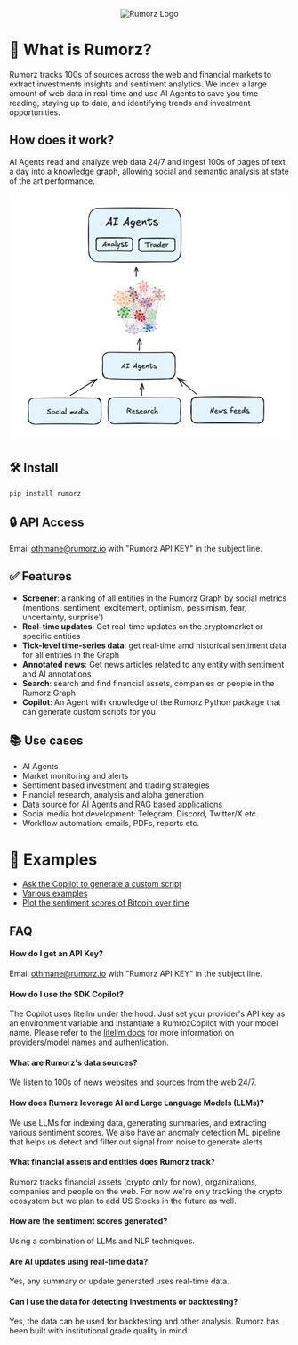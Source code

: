 
<p align="center">
    <img src="https://i.postimg.cc/s2P93CGN/blue-logo-no-text-svg.png" alt="Rumorz Logo" width="150"/>
</p>

# 🚀 What is Rumorz?

Rumorz tracks 100s of sources across the web and financial markets to extract investments insights and sentiment analytics.
We index a large amount of web data in real-time and use AI Agents to 
save you time reading, staying up to date, and identifying trends and investment
opportunities.


## How does it work?

AI Agents read and analyze web data 24/7 and ingest 100s of pages of text a day into a knowledge graph, allowing
social and semantic analysis at state of the art performance.

<p align="center">
    <img src="https://github.com/rumorz-ai/rumorz/blob/main/docs/assets/architecture.png" alt="Rumorz architecture" width='500'>
</p>


## 🛠️ Install

```bash
pip install rumorz
```

## 🔒 API Access

Email othmane@rumorz.io with "Rumorz API KEY" in the subject line.

## ✅ Features
- **Screener**: a ranking of all entities in the Rumorz Graph by social metrics (mentions, sentiment, excitement, optimism, pessimism, fear, uncertainty, surprise')
- **Real-time updates**: Get real-time updates on the cryptomarket or specific entities
- **Tick-level time-series data**: get real-time amd historical sentiment data for all entities in the Graph
- **Annotated news**: Get news articles related to any entity with sentiment and AI annotations
- **Search**: search and find financial assets, companies or people in the Rumorz Graph
- **Copilot**: An Agent with knowledge of the Rumorz Python package that can generate custom scripts for you

## 📚 Use cases

- AI Agents
- Market monitoring and alerts
- Sentiment based investment and trading strategies
- Financial research, analysis and alpha generation
- Data source for AI Agents and RAG based applications
- Social media bot development: Telegram, Discord, Twitter/X etc.
- Workflow automation: emails, PDFs, reports etc.

# 🚀 Examples
* [Ask the Copilot to generate a custom script](docs/examples/copilot.py)
* [Various examples](docs/examples/examples.py)
* [Plot the sentiment scores of Bitcoin over time](docs/examples/bitcoin_sentiment.py)


## FAQ

#### How do I get an API Key?
Email othmane@rumorz.io with "Rumorz API KEY" in the subject line.

#### How do I use the SDK Copilot?
The Copilot uses litellm under the hood. Just set your provider's API key as an environment variable and instantiate a RumrozCopilot with your model name. Please refer to 
the [litellm docs](https://docs.litellm.ai/docs/) for more information on 
providers/model names and authentication.

#### What are Rumorz's data sources? 
We listen to 100s of news websites and sources from the web 24/7. 

#### How does Rumorz leverage AI and Large Language Models (LLMs)?
We use LLMs for indexing data, generating summaries, and extracting various sentiment scores. We also have an anomaly
detection ML pipeline that helps us detect and filter out signal from noise to generate alerts

#### What financial assets and entities does Rumorz track? 
Rumorz tracks financial assets (crypto only for now), organizations, companies 
and people on the web. 
For now we're only tracking the crypto ecosystem but we plan to add US Stocks in the future as well.

#### How are the sentiment scores generated?
Using a combination of LLMs and NLP techniques.

#### Are AI updates using real-time data? 
Yes, any summary or update generated uses real-time data.

#### Can I use the data for detecting investments or backtesting?
Yes, the data can be used for backtesting and other analysis. Rumorz has been built with
institutional grade quality in mind. 

